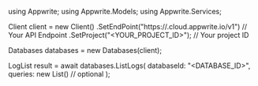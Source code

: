using Appwrite;
using Appwrite.Models;
using Appwrite.Services;

Client client = new Client()
    .SetEndPoint("https://<REGION>.cloud.appwrite.io/v1") // Your API Endpoint
    .SetProject("<YOUR_PROJECT_ID>"); // Your project ID

Databases databases = new Databases(client);

LogList result = await databases.ListLogs(
    databaseId: "<DATABASE_ID>",
    queries: new List<string>() // optional
);